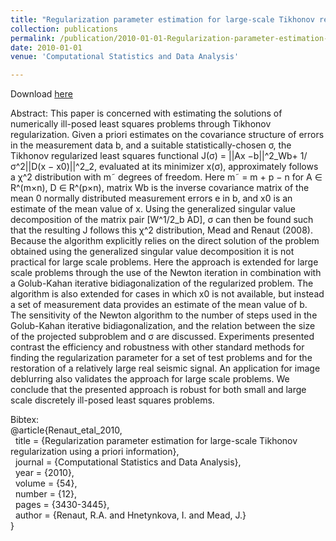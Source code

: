 ```yaml
---
title: "Regularization parameter estimation for large-scale Tikhonov regularization using a priori information"
collection: publications
permalink: /publication/2010-01-01-Regularization-parameter-estimation-for-large-scale-Tikhonov-regularization-using-a-priori-information
date: 2010-01-01
venue: 'Computational Statistics and Data Analysis'

---
```

Download [here](jodimead.github.io/files/papers/paper04.pdf)

Abstract: 
This paper is concerned with estimating the solutions of numerically ill-posed least squares problems
through Tikhonov regularization. Given a priori estimates on the covariance structure of errors in the measurement
data b, and a suitable statistically-chosen σ, the Tikhonov regularized least squares functional J(σ) = ||Ax −b||^2_Wb+ 1/σ^2||D(x − x0)||^2_2, evaluated at its minimizer x(σ), approximately follows a χ^2 distribution with m˜ degrees of freedom. Here m˜ = m + p − n for A ∈ R^(m×n), D ∈ R^(p×n), matrix Wb is the inverse covariance
matrix of the mean 0 normally distributed measurement errors e in b, and x0 is an estimate of the mean value of
x. Using the generalized singular value decomposition of the matrix pair [W^1/2_b AD], σ can then be found such
that the resulting J follows this χ^2 distribution, Mead and Renaut (2008). Because the algorithm explicitly relies on
the direct solution of the problem obtained using the generalized singular value decomposition it is not practical for
large scale problems. Here the approach is extended for large scale problems through the use of the Newton iteration
in combination with a Golub-Kahan iterative bidiagonalization of the regularized problem. The algorithm is also
extended for cases in which x0 is not available, but instead a set of measurement data provides an estimate of the
mean value of b. The sensitivity of the Newton algorithm to the number of steps used in the Golub-Kahan iterative
bidiagonalization, and the relation between the size of the projected subproblem and σ are discussed. Experiments
presented contrast the efficiency and robustness with other standard methods for finding the regularization parameter
for a set of test problems and for the restoration of a relatively large real seismic signal. An application for image
deblurring also validates the approach for large scale problems. We conclude that the presented approach is robust
for both small and large scale discretely ill-posed least squares problems.

Bibtex:<br>
@article{Renaut_etal_2010,<br>
&nbsp;  title = {Regularization parameter estimation for large-scale Tikhonov regularization using a priori information},<br>
&nbsp;  journal = {Computational Statistics and Data Analysis},<br>
&nbsp;  year = {2010},<br>
&nbsp;  volume = {54},<br>
&nbsp;  number = {12},<br>
&nbsp;  pages = {3430-3445},<br>
&nbsp;  author = {Renaut, R.A. and Hnetynkova, I. and Mead, J.}<br>}
